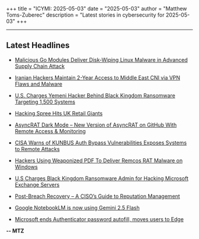 +++
title = "ICYMI: 2025-05-03"
date = "2025-05-03"
author = "Matthew Toms-Zuberec"
description = "Latest stories in cybersecurity for 2025-05-03"
+++

---------------------------------------------------------------------------
## Latest Headlines
- [Malicious Go Modules Deliver Disk-Wiping Linux Malware in Advanced Supply Chain Attack](https://thehackernews.com/2025/05/malicious-go-modules-deliver-disk.html)

- [Iranian Hackers Maintain 2-Year Access to Middle East CNI via VPN Flaws and Malware](https://thehackernews.com/2025/05/iranian-hackers-maintain-2-year-access.html)

- [U.S. Charges Yemeni Hacker Behind Black Kingdom Ransomware Targeting 1,500 Systems](https://thehackernews.com/2025/05/us-charges-yemeni-hacker-behind-black.html)

- [Hacking Spree Hits UK Retail Giants](https://www.wired.com/story/hacking-spree-hits-uk-retail-giants/)

- [AsyncRAT Dark Mode – New Version of AsyncRAT on GitHub With Remote Access & Monitoring](https://cybersecuritynews.com/asyncrat-dark-mode/)

- [CISA Warns of KUNBUS Auth Bypass Vulnerabilities Exposes Systems to Remote Attacks](https://cybersecuritynews.com/kunbus-auth-bypass-vulnerabilities/)

- [Hackers Using Weaponized PDF To Deliver Remcos RAT Malware on Windows](https://cybersecuritynews.com/hackers-using-weaponized-pdf-to-deliver-remcos-rat-malware-on-windows/)

- [U.S Charges Black Kingdom Ransomware Admin for Hacking Microsoft Exchange Servers](https://cybersecuritynews.com/yemeni-man-charged-in-u-s-for-black-kingdom-ransomware/)

- [Post-Breach Recovery – A CISO’s Guide to Reputation Management](https://cybersecuritynews.com/post-breach-recovery/)

- [Google NotebookLM is now using Gemini 2.5 Flash](https://www.bleepingcomputer.com/news/artificial-intelligence/google-notebooklm-is-now-using-gemini-25-flash/)

- [Microsoft ends Authenticator password autofill, moves users to Edge](https://www.bleepingcomputer.com/news/security/microsoft-ends-authenticator-password-autofill-moves-users-to-edge/)

**-- MTZ**